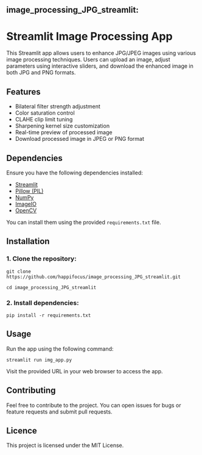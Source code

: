 ## image_processing_JPG_streamlit:
# Streamlit Image Processing App

This Streamlit app allows users to enhance JPG/JPEG images using various image processing techniques. 
Users can upload an image, adjust parameters using interactive sliders, and download the enhanced image 
in both JPG and PNG formats.


## Features
- Bilateral filter strength adjustment
- Color saturation control
- CLAHE clip limit tuning
- Sharpening kernel size customization
- Real-time preview of processed image
- Download processed image in JPEG or PNG format

## Dependencies
Ensure you have the following dependencies installed:
- [Streamlit](https://streamlit.io/)
- [Pillow (PIL)](https://pillow.readthedocs.io/)
- [NumPy](https://numpy.org/)
- [ImageIO](https://pypi.org/project/imageio/)
- [OpenCV](https://opencv.org/get-started/)

You can install them using the provided `requirements.txt` file.

## Installation

 ### 1. Clone the repository:

   `git clone https://github.com/happifocus/image_processing_JPG_streamlit.git`
         
   `cd image_processing_JPG_streamlit`

### 2. Install dependencies:

   `pip install -r requirements.txt`

## Usage

Run the app using the following command:

   `streamlit run img_app.py`

Visit the provided URL in your web browser to access the app.

## Contributing

Feel free to contribute to the project. You can open issues for bugs or feature requests and submit pull requests.

## Licence

This project is licensed under the MIT License.
